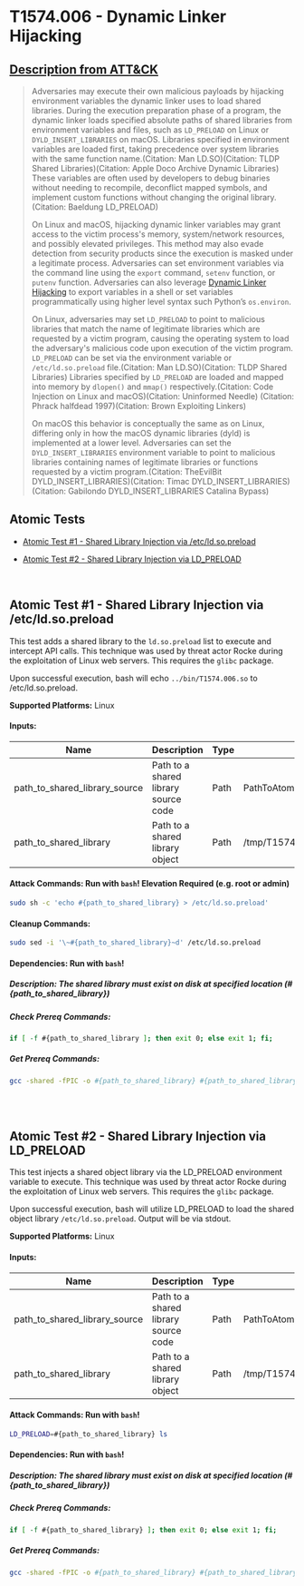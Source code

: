 # T1574.006 - Dynamic Linker Hijacking
## [Description from ATT&CK](https://attack.mitre.org/techniques/T1574/006)
<blockquote>Adversaries may execute their own malicious payloads by hijacking environment variables the dynamic linker uses to load shared libraries. During the execution preparation phase of a program, the dynamic linker loads specified absolute paths of shared libraries from environment variables and files, such as <code>LD_PRELOAD</code> on Linux or <code>DYLD_INSERT_LIBRARIES</code> on macOS. Libraries specified in environment variables are loaded first, taking precedence over system libraries with the same function name.(Citation: Man LD.SO)(Citation: TLDP Shared Libraries)(Citation: Apple Doco Archive Dynamic Libraries) These variables are often used by developers to debug binaries without needing to recompile, deconflict mapped symbols, and implement custom functions without changing the original library.(Citation: Baeldung LD_PRELOAD)

On Linux and macOS, hijacking dynamic linker variables may grant access to the victim process's memory, system/network resources, and possibly elevated privileges. This method may also evade detection from security products since the execution is masked under a legitimate process. Adversaries can set environment variables via the command line using the <code>export</code> command, <code>setenv</code> function, or <code>putenv</code> function. Adversaries can also leverage [Dynamic Linker Hijacking](https://attack.mitre.org/techniques/T1574/006) to export variables in a shell or set variables programmatically using higher level syntax such Python’s <code>os.environ</code>.

On Linux, adversaries may set <code>LD_PRELOAD</code> to point to malicious libraries that match the name of legitimate libraries which are requested by a victim program, causing the operating system to load the adversary's malicious code upon execution of the victim program. <code>LD_PRELOAD</code> can be set via the environment variable or <code>/etc/ld.so.preload</code> file.(Citation: Man LD.SO)(Citation: TLDP Shared Libraries) Libraries specified by <code>LD_PRELOAD</code> are loaded and mapped into memory by <code>dlopen()</code> and <code>mmap()</code> respectively.(Citation: Code Injection on Linux and macOS)(Citation: Uninformed Needle) (Citation: Phrack halfdead 1997)(Citation: Brown Exploiting Linkers) 

On macOS this behavior is conceptually the same as on Linux, differing only in how the macOS dynamic libraries (dyld) is implemented at a lower level. Adversaries can set the <code>DYLD_INSERT_LIBRARIES</code> environment variable to point to malicious libraries containing names of legitimate libraries or functions requested by a victim program.(Citation: TheEvilBit DYLD_INSERT_LIBRARIES)(Citation: Timac DYLD_INSERT_LIBRARIES)(Citation: Gabilondo DYLD_INSERT_LIBRARIES Catalina Bypass) </blockquote>

## Atomic Tests

- [Atomic Test #1 - Shared Library Injection via /etc/ld.so.preload](#atomic-test-1---shared-library-injection-via-etcldsopreload)

- [Atomic Test #2 - Shared Library Injection via LD_PRELOAD](#atomic-test-2---shared-library-injection-via-ld_preload)


<br/>

## Atomic Test #1 - Shared Library Injection via /etc/ld.so.preload
This test adds a shared library to the `ld.so.preload` list to execute and intercept API calls. This technique was used by threat actor Rocke during the exploitation of Linux web servers. This requires the `glibc` package.

Upon successful execution, bash will echo `../bin/T1574.006.so` to /etc/ld.so.preload.

**Supported Platforms:** Linux




#### Inputs:
| Name | Description | Type | Default Value | 
|------|-------------|------|---------------|
| path_to_shared_library_source | Path to a shared library source code | Path | PathToAtomicsFolder/T1574.006/src/Linux/T1574.006.c|
| path_to_shared_library | Path to a shared library object | Path | /tmp/T1574006.so|


#### Attack Commands: Run with `bash`!  Elevation Required (e.g. root or admin) 


```bash
sudo sh -c 'echo #{path_to_shared_library} > /etc/ld.so.preload'
```

#### Cleanup Commands:
```bash
sudo sed -i '\~#{path_to_shared_library}~d' /etc/ld.so.preload
```



#### Dependencies:  Run with `bash`!
##### Description: The shared library must exist on disk at specified location (#{path_to_shared_library})
##### Check Prereq Commands:
```bash
if [ -f #{path_to_shared_library ]; then exit 0; else exit 1; fi; 
```
##### Get Prereq Commands:
```bash
gcc -shared -fPIC -o #{path_to_shared_library} #{path_to_shared_library_source}
```




<br/>
<br/>

## Atomic Test #2 - Shared Library Injection via LD_PRELOAD
This test injects a shared object library via the LD_PRELOAD environment variable to execute. This technique was used by threat actor Rocke during the exploitation of Linux web servers. This requires the `glibc` package.

Upon successful execution, bash will utilize LD_PRELOAD to load the shared object library `/etc/ld.so.preload`. Output will be via stdout.

**Supported Platforms:** Linux




#### Inputs:
| Name | Description | Type | Default Value | 
|------|-------------|------|---------------|
| path_to_shared_library_source | Path to a shared library source code | Path | PathToAtomicsFolder/T1574.006/src/Linux/T1574.006.c|
| path_to_shared_library | Path to a shared library object | Path | /tmp/T1574006.so|


#### Attack Commands: Run with `bash`! 


```bash
LD_PRELOAD=#{path_to_shared_library} ls
```




#### Dependencies:  Run with `bash`!
##### Description: The shared library must exist on disk at specified location (#{path_to_shared_library})
##### Check Prereq Commands:
```bash
if [ -f #{path_to_shared_library} ]; then exit 0; else exit 1; fi; 
```
##### Get Prereq Commands:
```bash
gcc -shared -fPIC -o #{path_to_shared_library} #{path_to_shared_library_source}
```




<br/>

